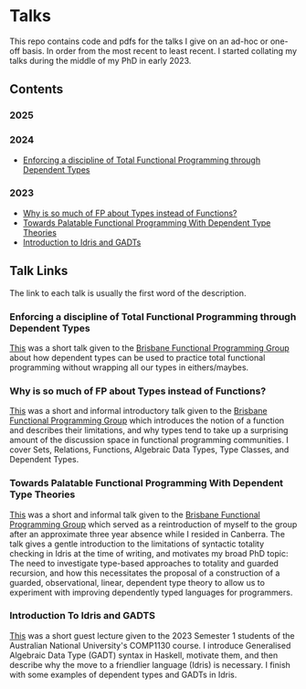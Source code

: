 # Talks


This repo contains code and pdfs for the talks I give on
an ad-hoc or one-off basis. In order from the most recent 
to least recent. I started collating my talks during the
middle of my PhD in early 2023.

## Contents
### 2025

### 2024
  * [Enforcing a discipline of Total Functional Programming
    through Dependent Types](#enforcing-a-discipline-of-total-functional-programming-through-dependent-types)
### 2023
  * [Why is so much of FP about Types instead of
    Functions?](#why-is-so-much-of-fp-about-types-instead-of-functions)
  * [Towards Palatable Functional Programming With
     Dependent Type
     Theories](#towards-palatable-functional-programming-with-dependent-type-theories)
  * [Introduction to Idris and GADTs](#introduction-to-idris-and-gadts)

## Talk Links
The link to each talk is usually the first word of the 
description.

### Enforcing a discipline of Total Functional Programming through Dependent Types
  [This](/BFPG/2024/TotalFPThroughDepTytpes/Talk) was a short talk
  given to the [Brisbane Functional Programming
  Group](https://www.meetup.com/brisbane-functional-programming-group) about how dependent types can be used to practice total functional programming without wrapping all our types in eithers/maybes.

### Why is so much of FP about Types instead of Functions?
  [This](/BFPG/2023/WhyIsFPAboutTypes/Talk) was a short and 
  informal introductory talk given to the [Brisbane Functional Programming
  Group](https://www.meetup.com/brisbane-functional-programming-group) which introduces the notion of a function and 
  describes their limitations, and why types tend to take
  up a surprising amount of the discussion space in
  functional programming communities. I cover Sets,
  Relations, Functions, Algebraic Data
  Types, Type Classes, and Dependent Types.

### Towards Palatable Functional Programming With Dependent Type Theories
  [This](/BFPG/2023/PalatableFunctionalProgrammingWithDTT/Talk)
  was a short and informal talk given to the 
  [Brisbane Functional Programming Group](https://www.meetup.com/brisbane-functional-programming-group) which served as
  a reintroduction of myself to the group after an
  approximate three year absence while I resided in
  Canberra. The talk gives a gentle introduction to the 
  limitations of syntactic totality checking in Idris at 
  the time of writing, and motivates my broad PhD topic: The
  need to investigate type-based approaches to totality and
  guarded recursion, and how this necessitates the proposal
  of a construction of a guarded, observational, linear, 
  dependent type theory to allow us to experiment with
  improving dependently typed languages for programmers.

### Introduction To Idris and GADTS
  [This](/COMP1130/IntroToIdrisAndGADTS/Talk) 
  was a short guest lecture given to the 2023 Semester 1
  students of the Australian National University's COMP1130
  course. I introduce Generalised Algebraic Data Type (GADT)
  syntax in Haskell, motivate them, and then describe why
  the move to a friendlier language (Idris) is necessary.
  I finish with some examples of dependent types and GADTs
  in Idris.
